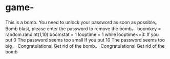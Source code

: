 # game-
This is a bomb. You need to unlock your password as soon as possible。Bomb blast, please enter the password to remove the bomb。
 boomkey = random.randint(1,10)
        boomstat = 1
        looptime = 1
        while looptime<=3:
If you put 0 The password seems too small
If you put 10 The password seems too big。
Congratulations! Get rid of the bomb。
Congratulations! Get rid of the bomb
